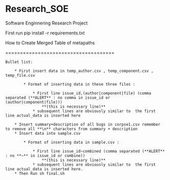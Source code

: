 # Research_SOE

Software Enginnering Research Project

First run pip install -r requirements.txt

How to Create Merged Table of metapaths

=====================================

    Bullet list:
    
        * First insert data in temp_author.csv , temp_component.csv , temp_file.csv

            * Format of inserting data in these three files :

                * First line issue_id,(author|component|file) (comma separated (**ALERT** : no comma in issue_id or (author|component|file)))
                    **(this is necessary line)**
                * subsequent lines are obviously similar to  the first line actual_data is inserted here

        * Insert summary+description of all bugs in corpse1.csv remember to remove all **\n** characters from summary + description 
        * Insert data into sample.csv 

            * Format of inserting data in sample.csv :

                * First line issue_id~combined (comma separated (**ALERT** : no **~** in issue_id or combine))
                    **(this is necessary line)**
                * subsequent lines are obviously similar to  the first line actual_data is inserted here.
        * Then Run sh final.sh

